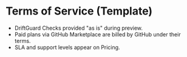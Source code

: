 # Terms of Service (Template)
- DriftGuard Checks provided "as is" during preview.
- Paid plans via GitHub Marketplace are billed by GitHub under their terms.
- SLA and support levels appear on Pricing.
